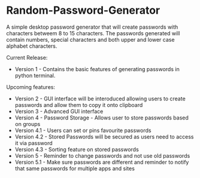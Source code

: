 # Random-Password-Generator

A simple desktop password generator that will create passwords with characters betweem 8 to 15 characters. The passwords generated will contain numbers, special characters and both upper and lower case alphabet characters.

Current Release:
- Version 1 - Contains the basic features of generating passwords in python terminal.

Upcoming features:
- Version 2 - GUI interface will be interoduced allowing users to create passwords and allow them to copy it onto clipboard
- Version 3 - Advanced GUI interface
- Version 4 - Password Storage - Allows user to store passwords based on groups
- Version 4.1 - Users can set or pins favourite passwords
- Version 4.2 - Stored Passwords will be secured as users need to access it via password 
- Version 4.3 - Sorting feature on stored passwords
- Version 5 - Reminder to change passwords and not use old passwords
- Version 5.1 - Make sure passwords are different and reminder to notify that same passwords for multiple apps and sites

